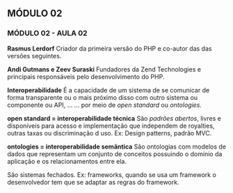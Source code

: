 ## MÓDULO 02
### MÓDULO 02 - AULA 02

**Rasmus Lerdorf**
Criador da primeira versão do PHP e co-autor das das versões seguintes.

**Andi Gutmans e Zeev Suraski**
Fundadores da Zend Technologies e principais responsáveis pelo desenvolvimento do PHP.

**Interoperabilidade**
É a capacidade de um sistema de se comunicar de forma transparente ou o mais próximo disso com outro sistema ou componente ou API, ...
... por meio de *open standard* ou *ontologies.*

**open standard = interoperabilidade técnica**
São *padrões abertos*, livres e disponíveis para acesso e implementação que independem de royalties, outras taxas ou discriminação d uso.
Ex: Design patterns, padrão MVC.

**ontologies = interoperabilidade semântica**
São ontologias com modelos de dados que representam um conjunto de conceitos possuindo o domínio da aplicação e os relacionamentos entre ela.

São sistemas fechados.
Ex: frameworks, quando se usa um framework o desenvolvedor tem que se adaptar as regras do framework.
<!--stackedit_data:
eyJoaXN0b3J5IjpbMTYwOTY4ODM4Myw3Mzc0MDM2MjAsMTY5OD
gyMDEyNl19
-->